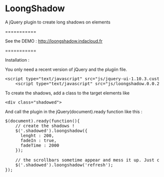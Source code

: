 LoongShadow
===========

A jQuery plugin to create long shadows on elements

===========

See the DEMO : <a href="http://loongshadow.indacloud.fr">http://loongshadow.indacloud.fr</a>

===========

Installation :

You only need a recent version of jQuery and the plugiin file.

<pre>&lt;script type="text/javascript" src="js/jquery-ui-1.10.3.custom.min.js"&gt;&lt;/script&gt;
    &lt;script type="text/javascript" src="js/loongshadow.0.0.2.js"&gt;&lt;/script&gt;
</pre>

To create the shadows, add a class to the target elements like <pre>&lt;div class="shadowed"&gt;</pre>

And call the plugin in the jQuery(document).ready function like this :

<pre>
$(document).ready(function(){
	// create the shadows !
	$('.shadowed').loongshadow({
	  lenght : 200,
	  fadeIn : true,
	  fadeTime : 2000
	});

	// the scrollbars sometime appear and mess it up. Just call the refresh method.
	$('.shadowed').loongshadow('refresh');
});
</pre>
